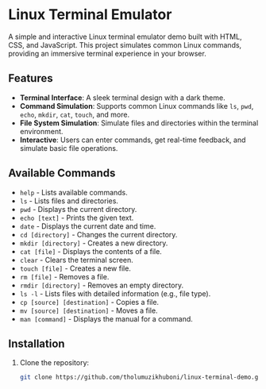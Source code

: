 # Linux Terminal Emulator

A simple and interactive Linux terminal emulator demo built with HTML, CSS, and JavaScript. This project simulates common Linux commands, providing an immersive terminal experience in your browser.

## Features

- **Terminal Interface**: A sleek terminal design with a dark theme.
- **Command Simulation**: Supports common Linux commands like `ls`, `pwd`, `echo`, `mkdir`, `cat`, `touch`, and more.
- **File System Simulation**: Simulate files and directories within the terminal environment.
- **Interactive**: Users can enter commands, get real-time feedback, and simulate basic file operations.

## Available Commands

- `help` - Lists available commands.
- `ls` - Lists files and directories.
- `pwd` - Displays the current directory.
- `echo [text]` - Prints the given text.
- `date` - Displays the current date and time.
- `cd [directory]` - Changes the current directory.
- `mkdir [directory]` - Creates a new directory.
- `cat [file]` - Displays the contents of a file.
- `clear` - Clears the terminal screen.
- `touch [file]` - Creates a new file.
- `rm [file]` - Removes a file.
- `rmdir [directory]` - Removes an empty directory.
- `ls -l` - Lists files with detailed information (e.g., file type).
- `cp [source] [destination]` - Copies a file.
- `mv [source] [destination]` - Moves a file.
- `man [command]` - Displays the manual for a command.

## Installation

1. Clone the repository:

   ```bash
   git clone https://github.com/tholumuzikhuboni/linux-terminal-demo.git
